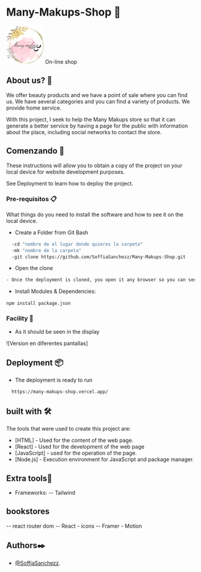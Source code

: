 # Many-Makups-Shop 🏪
![Logo](https://github.com/SoffiaSanchezz/Many-Makups-Shop/blob/46a08972189550d06da053779a42d3a4b2e97f0d/public/Logo.png)
On-line shop

## About us? 🛒
We offer beauty products and we have a point of sale where you can find us. We have several categories and you can find a variety of products. We provide home service. 

With this project, I seek to help the Many Makups store so that it can generate a better service by having a page for the public with information about the place, including social networks to contact the store.

## Comenzando 🚀

These instructions will allow you to obtain a copy of the project on your local device for website development purposes.

See Deployment to learn how to deploy the project.

### Pre-requisitos 📋

What things do you need to install the software and how to see it on the local device.

- Create a Folder from Git Bash

```bash
  -cd "nombre de el lugar donde quieres la carpeta"
  -mk "nombre de la carpeta"
  -git clone https://github.com/SoffiaSanchezz/Many-Makups-Shop.git 
  ```

- Open the clone

```bash
- Once the deployment is cloned, you open it any browser so you can see the finished web page.
```


- Install Modules & Dependencies:

``` npm install package.json ```


### Facility 🔧

- As it should be seen in the display

![Version en diferentes pantallas]

## Deployment 📦

- The deployment is ready to run

```bash
  https://many-makups-shop.vercel.app/
```

## built with 🛠️

The tools that were used to create this project are:

- [HTML] - Used for the content of the web page.
- [React] - Used for the development of the web page
- [JavaScript] - used for the operation of the page.
- [Node.js] - Execution environment for JavaScript and package manager.

## Extra tools🔧

- Frameworks:
-- Tailwind

## bookstores
-- react router dom
-- React - icons
-- Framer - Motion

## Authors✒️
- [@SoffiaSanchezz](https://github.com/SoffiaSanchezz).

